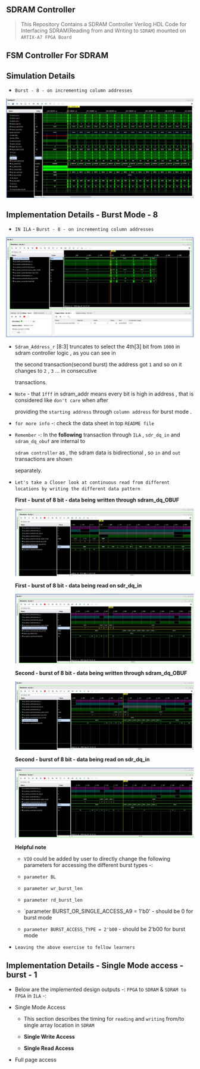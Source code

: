 ## SDRAM Controller

> This Repository Contains a SDRAM Controller Verilog HDL Code for Interfacing SDRAM(Reading from and Writing to `SDRAM`)
  mounted on `ARTIX-A7 FPGA Board`


## FSM Controller For SDRAM



## Simulation Details


   - `Burst - 8 - on incrementing column addresses`

  ![SIM_BURST_8](sim_img/sim_burst_8_continuous.jpg)  

## Implementation Details  - Burst Mode - 8 

   - `IN ILA` - `Burst - 8 - on incrementing column addresses`
  
   ![W_1](sim_img/burst_8_cnt_1.jpg)
   
  

  - `Sdram_Address_r` [8:3] truncates to select the 4th[3] bit from `1000` in sdram controller logic , as you can see in 
  
    the second transaction(second burst) the address got `1` and so on it changes to `2` , `3` ... in consecutive 
  
    transactions. 

 - `Note` - that `1fff` in sdram_addr means every bit is high in address , that is considered like `don't care` when after 

   providing the `starting address` through `column address` for burst mode .

 - `for more info` -: check the data sheet in top `README file`


 - `Remember` -: In the **following** transaction through `ILA` , `sdr_dq_in` and `sdram_dq_obuf` are internal to
      
      `sdram controller` as , the sdram data is bidirectional , so `in` and `out` transactions are shown

      separately.
 
- `Let's take a Closer look at continuous read from different locations by writing the different data pattern`
  

  **First - burst of 8 bit - data being written through sdram_dq_OBUF**

  ![W_2](sim_img/burst_8_cnt_wr.jpg)

  **First - burst of 8 bit - data being read on sdr_dq_in**

  ![W_3](sim_img/burst_8_cnt_rd.jpg)

  **Second - burst of 8 bit - data being written through sdram_dq_OBUF**

  ![W_2](sim_img/burst_8_cnt_wr_2.jpg)

  **Second - burst of 8 bit - data being read on sdr_dq_in**

  ![W_3](sim_img/burst_8_cnt_rd_2.jpg)
   
 
 
  **Helpful note** 
     
     - `VIO` could be added by user to directly change the following parameters for 
                     accessing the different burst types -: 

     - `parameter BL` 
     
     - `parameter wr_burst_len` 
     
     - `parameter rd_burst_len` 

     - `parameter BURST_OR_SINGLE_ACCESS_A9 = 1'b0' - should be 0 for burst mode

     - `parameter BURST_ACCESS_TYPE = 2'b00` - should be 2'b00 for burst mode

 - `Leaving the above exercise to fellow learners`  


## Implementation Details - Single Mode access - burst - 1 

  - Below are the implemented design outputs -: `FPGA` to `SDRAM` & `SDRAM to FPGA` in `ILA` -: 

  - Single Mode Access
  
    - This section describes the timing for `reading` and `writing` from/to single array location in `SDRAM`



    - **Single Write Access**




    - **Single Read Access**






  
       

 

  - Full page access